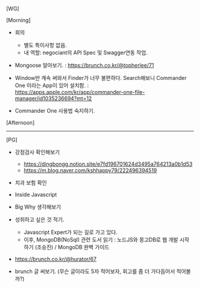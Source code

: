 [WG]

[Morning]
- 회의
  - 별도 특이사항 없음.
  - 내 역할: negociant의 API Spec 및 Swagger연동 작업.

- Mongoose 알아보기.
  : https://brunch.co.kr/@topherlee/71

- Window만 계속 써와서 Finder가 너무 불편하다. Search해보니 Commander One 이라는 App이 있어 설치함.
  : https://apps.apple.com/kr/app/commander-one-file-manager/id1035236694?mt=12

- Commander One 사용법 숙지하기.


[Afternoon]



--- 

[PG]
- 강점검사 확인해보기
  - https://dingbongg.notion.site/e7fd196701624d3495a764213a0b1d53
  - https://m.blog.naver.com/kshhappy79/222496394519
- 치과 보험 확인
- Inside Javascript
- Big Why 생각해보기
- 성취하고 싶은 것 적기.
  - Javascript Expert가 되는 길로 가고 있다.
  - 이후, MongoDB(NoSql) 관련 도서 읽기
    : 노드JS와 몽고DB로 웹 개발 시작하기 (조승진) / MongoDB 완벽 가이드
    
- https://brunch.co.kr/@hurator/67
- brunch 글 써보기. (무슨 글이라도 5자 적어보자, 회고를 좀 더 가다듬어서 적어볼까?)
